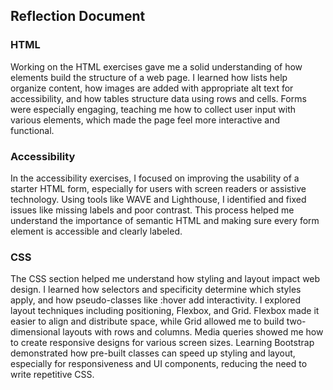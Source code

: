 ## Reflection Document

### HTML

Working on the HTML exercises gave me a solid understanding of how elements build the structure of a web page. I learned how lists help organize content, how images are added with appropriate alt text for accessibility, and how tables structure data using rows and cells. Forms were especially engaging, teaching me how to collect user input with various elements, which made the page feel more interactive and functional.

### Accessibility

In the accessibility exercises, I focused on improving the usability of a starter HTML form, especially for users with screen readers or assistive technology. Using tools like WAVE and Lighthouse, I identified and fixed issues like missing labels and poor contrast. This process helped me understand the importance of semantic HTML and making sure every form element is accessible and clearly labeled.

### CSS

The CSS section helped me understand how styling and layout impact web design. I learned how selectors and specificity determine which styles apply, and how pseudo-classes like :hover add interactivity. I explored layout techniques including positioning, Flexbox, and Grid. Flexbox made it easier to align and distribute space, while Grid allowed me to build two-dimensional layouts with rows and columns. Media queries showed me how to create responsive designs for various screen sizes. Learning Bootstrap demonstrated how pre-built classes can speed up styling and layout, especially for responsiveness and UI components, reducing the need to write repetitive CSS.
